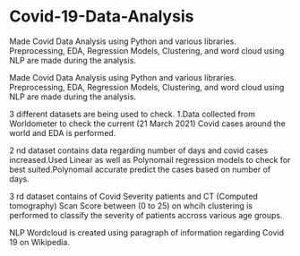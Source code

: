 # Covid-19-Data-Analysis
Made Covid Data Analysis using Python and various libraries. Preprocessing, EDA, Regression Models, Clustering, and word cloud using NLP are made during the analysis.

Made Covid Data Analysis using Python and various libraries. Preprocessing, EDA, Regression Models, Clustering, and word cloud using NLP are made during the analysis.

3 different datasets are being used to check. 1.Data collected from Worldometer to check the current (21 March 2021) Covid cases around the world and EDA is performed.

2 nd dataset contains data regarding number of days and covid cases increased.Used Linear as well as Polynomail regression models to check for best suited.Polynomail accurate predict the cases based on number of days.

3 rd dataset contains of Covid Severity patients and CT (Computed tomography) Scan Score between (0 to 25) on whcih clustering is performed to classify the severity of patients accross various age groups.

NLP Wordcloud is created using paragraph of information regarding Covid 19 on Wikipedia.
